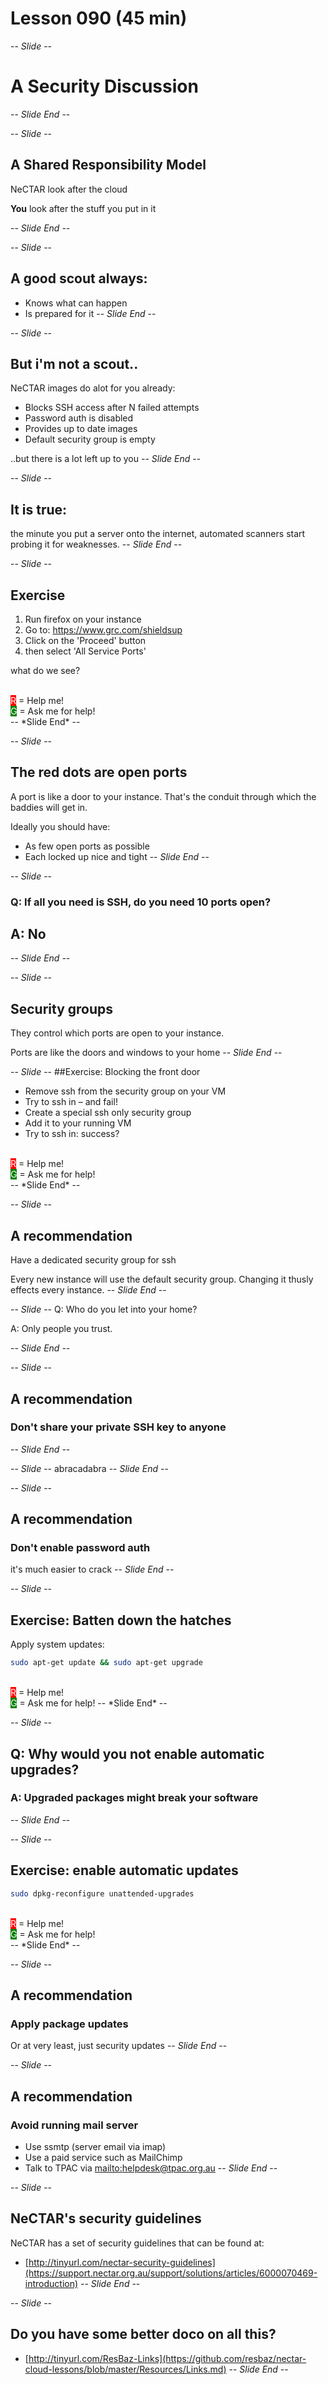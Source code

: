# Lesson 090 (45 min)

-- *Slide* --

# A Security Discussion

-- *Slide End* --

-- *Slide* --

## A Shared Responsibility Model

NeCTAR look after the cloud

**You** look after the stuff you put in it

-- *Slide End* --

-- *Slide* --

## A good scout always:
* Knows what can happen
* Is prepared for it
-- *Slide End* --

-- *Slide* --
## But i'm not a scout.. 
NeCTAR images do alot for you already:
* Blocks SSH access after N failed attempts
* Password auth is disabled
* Provides up to date images
* Default security group is empty

..but there is a lot left up to you
 -- *Slide End* --

-- *Slide* --
## It is true:
the minute you put a server onto the internet, automated scanners start probing it 
for weaknesses.
-- *Slide End* --

-- *Slide* --
## Exercise

1. Run firefox on your instance
1. Go to: https://www.grc.com/shieldsup
1. Click on the 'Proceed' button
1. then select 'All Service Ports'

what do we see?

<br>
<span style="color:white;background:red">R</span> = Help me!<br>
<span style="color:white;background:green">G</span> = Ask me for help!<br>
-- *Slide End* --

-- *Slide* --
## The red dots are open ports

A port is like a door to your instance.  That's the conduit through which the baddies will get in.

Ideally you should have:
* As few open ports as possible
* Each locked up nice and tight
-- *Slide End* --

-- *Slide* --

### Q: If all you need is SSH, do you need 10 ports open?

## A: No
 
-- *Slide End* --

-- *Slide* --
## Security groups

They control which ports are open to your instance.

Ports are like the doors and windows to your home
-- *Slide End* --

-- *Slide* --
##Exercise: Blocking the front door

* Remove ssh from the security group on your VM
* Try to ssh in – and fail!
* Create a special ssh only security group
* Add it to your running VM
* Try to ssh in: success?

<br>
<span style="color:white;background:red">R</span> = Help me!<br>
<span style="color:white;background:green">G</span> = Ask me for help!<br>
-- *Slide End* --

-- *Slide* --
## A recommendation
 
Have a dedicated security group for ssh

Every new instance will use the default security group.  Changing it thusly effects every instance.
-- *Slide End* --

-- *Slide* --
Q: Who do you let into your home?

A: Only people you trust.

-- *Slide End* --

-- *Slide* --
## A recommendation

### Don't share your private SSH key to anyone

-- *Slide End* --

-- *Slide* --
abracadabra
-- *Slide End* --

-- *Slide* --
## A recommendation

### Don't enable password auth

it's much easier to crack
-- *Slide End* --

-- *Slide* --
## Exercise: Batten down the hatches

Apply system updates:

``` bash
sudo apt-get update && sudo apt-get upgrade
```

<br>
<span style="color:white;background:red">R</span> = Help me!<br>
<span style="color:white;background:green">G</span> = Ask me for help!
-- *Slide End* --

-- *Slide* --
## Q: Why would you not enable automatic upgrades?

### A: Upgraded packages might break your software
-- *Slide End* --

-- *Slide* --
## Exercise: enable automatic updates

``` bash
sudo dpkg-reconfigure unattended-upgrades
```
<br>
<span style="color:white;background:red">R</span> = Help me!<br>
<span style="color:white;background:green">G</span> = Ask me for help!<br>
-- *Slide End* --

-- *Slide* --
## A recommendation

### Apply package updates

Or at very least, just security updates
-- *Slide End* --

-- *Slide* --
## A recommendation
### Avoid running mail server

* Use ssmtp (server email via imap)
* Use a paid service such as MailChimp
* Talk to TPAC via [mailto:helpdesk@tpac.org.au](mailto:helpdesk@tpac.org.au)
-- *Slide End* --

-- *Slide* --
## NeCTAR's security guidelines

NeCTAR has a set of security guidelines that can be found at:
 
* [http://tinyurl.com/nectar-security-guidelines](https://support.nectar.org.au/support/solutions/articles/6000070469-introduction)
-- *Slide End* --

-- *Slide* --
## Do you have some better doco on all this?

* [http://tinyurl.com/ResBaz-Links](https://github.com/resbaz/nectar-cloud-lessons/blob/master/Resources/Links.md)
-- *Slide End* --








